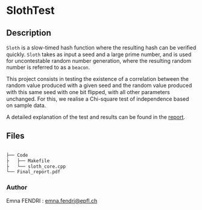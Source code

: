 # SlothTest

## Description 
```Sloth``` is a slow-timed hash function where the resulting hash can be veriﬁed quickly.
```Sloth``` takes as input a seed and a large prime number, and is used for uncontestable random number generation, where the resulting random number is referred to as a ```beacon```.

This project consists in testing the existence of a correlation between the random value produced with a given seed and the random value produced with this same seed with one bit ﬂipped, with all other parameters unchanged.
For this, we realise a Chi-square test of independence based on sample data.

A detailed explanation of the test and results can be found in the [report](https://github.com/Emna-FENDRI/SlothTest/blob/master/Final_report.pdf).

## Files
```bash

├── Code
├   ├── Makefile
├   └── sloth_core.cpp
└── Final_report.pdf

```
### Author 
Emna FENDRI : emna.fendri@epfl.ch  
